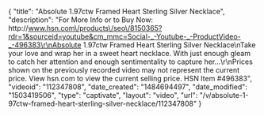 {
    "title": "Absolute 1.97ctw Framed Heart Sterling Silver Necklace",
    "description": "For More Info or to Buy Now: http:\/\/www.hsn.com\/products\/seo\/8150365?rdr=1&sourceid=youtube&cm_mmc=Social-_-Youtube-_-ProductVideo-_-496383\r\nAbsolute 1.97ctw Framed Heart Sterling Silver Necklace\nTake your love and wrap her in a sweet heart necklace. With just enough gleam to catch her attention and enough sentimentality to capture her...\r\nPrices shown on the previously recorded video may not represent the current price.  View hsn.com to view the current selling price. HSN Item #496383",
    "videoid": "112347808",
    "date_created": "1484694497",
    "date_modified": "1503419506",
    "type": "captivate",
    "layout": "video",
    "url": "\/v\/absolute-1-97ctw-framed-heart-sterling-silver-necklace\/112347808"
}